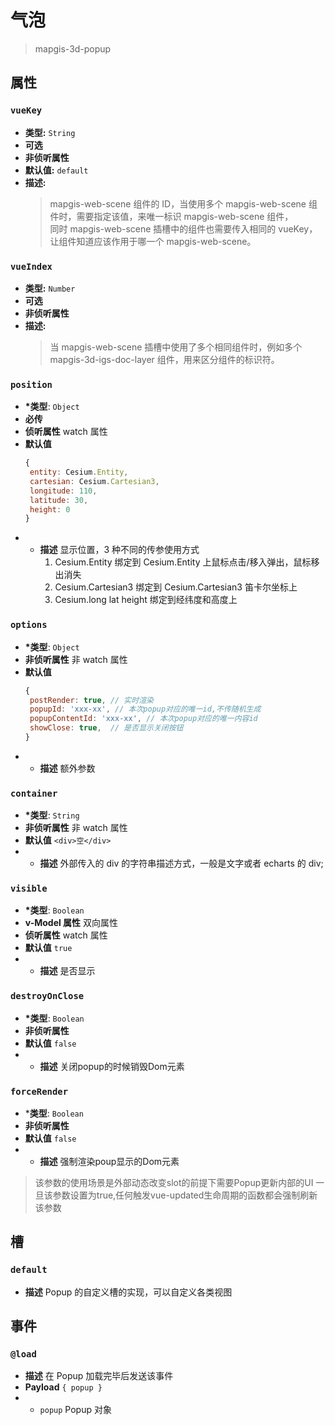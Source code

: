 # 气泡

> mapgis-3d-popup

## 属性

### `vueKey`

- **类型:** `String`
- **可选**
- **非侦听属性**
- **默认值:** `default`
- **描述:**
  > mapgis-web-scene 组件的 ID，当使用多个 mapgis-web-scene 组件时，需要指定该值，来唯一标识 mapgis-web-scene 组件，<br/>
  > 同时 mapgis-web-scene 插槽中的组件也需要传入相同的 vueKey，让组件知道应该作用于哪一个 mapgis-web-scene。

### `vueIndex`

- **类型:** `Number`
- **可选**
- **非侦听属性**
- **描述:**
  > 当 mapgis-web-scene 插槽中使用了多个相同组件时，例如多个 mapgis-3d-igs-doc-layer 组件，用来区分组件的标识符。

### `position`

- **\*类型**: `Object`
- **必传**
- **侦听属性** watch 属性
- **默认值**
  ```js
  {
   entity: Cesium.Entity,
   cartesian: Cesium.Cartesian3,
   longitude: 110,
   latitude: 30,
   height: 0
  }
  ```
- - **描述** 显示位置，3 种不同的传参使用方式
    1. Cesium.Entity 绑定到 Cesium.Entity 上鼠标点击/移入弹出，鼠标移出消失
    2. Cesium.Cartesian3 绑定到 Cesium.Cartesian3 笛卡尔坐标上
    3. Cesium.long lat height 绑定到经纬度和高度上

### `options`

- **\*类型**: `Object`
- **非侦听属性** 非 watch 属性
- **默认值**
  ```js
  {
   postRender: true, // 实时渲染
   popupId: 'xxx-xx', // 本次popup对应的唯一id,不传随机生成
   popupContentId: 'xxx-xx', // 本次popup对应的唯一内容id
   showClose: true,  // 是否显示关闭按钮
  }
  ```
- - **描述** 额外参数

### `container`

- **\*类型**: `String`
- **非侦听属性** 非 watch 属性
- **默认值** `<div>空</div>`
- - **描述** 外部传入的 div 的字符串描述方式，一般是文字或者 echarts 的 div;

### `visible`

- **\*类型**: `Boolean`
- **v-Model 属性** 双向属性
- **侦听属性** watch 属性
- **默认值** `true`
- - **描述** 是否显示

### `destroyOnClose`

- **\*类型**: `Boolean`
- **非侦听属性**
- **默认值** `false`
- - **描述** 关闭popup的时候销毁Dom元素

### `forceRender`

- ***类型**: `Boolean`
- **非侦听属性**
- **默认值** `false`
- - **描述** 强制渲染poup显示的Dom元素
> 该参数的使用场景是外部动态改变slot的前提下需要Popup更新内部的UI
> 一旦该参数设置为true,任何触发vue-updated生命周期的函数都会强制刷新该参数

## 槽

### `default`

- **描述** Popup 的自定义槽的实现，可以自定义各类视图

## 事件

### `@load`

- **描述** 在 Popup 加载完毕后发送该事件
- **Payload** `{ popup }`
- - `popup` Popup 对象
